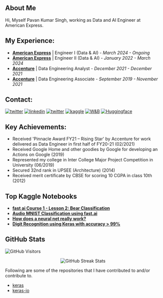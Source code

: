 ## About Me
Hi, Myself Pavan Kumar Singh, working as Data and AI Engineer at American Express.

## My Experience:

- [**American Express**](https://www.americanexpress.com/) | Engineer I (Data & AI) - *March 2024 - Ongoing*
- [**American Express**](https://www.americanexpress.com/) | Engineer II (Data & AI) - *January 2022 - March 2024*
- [**Accenture**](https://www.accenture.com/) | Data Engineering Analyst - *December 2021 - December 2021*
- [**Accenture**](https://www.accenture.com/) | Data Engineering Associate - *September 2019 - November 2021*                  

## Contact:

<a href="mailto:pavan.kumar.singh1507@gmail.com" target="_blank"><img src="https://img.shields.io/badge/Gmail-D14836?style=for-the-badge&logo=gmail&logoColor=white" alt="twitter"></a>
<a href="https://www.linkedin.com/in/pavan-kumar-singh-1507/" target="_blank"><img src="https://img.shields.io/badge/LinkedIn-0077B5?style=for-the-badge&logo=linkedin&logoColor=white" alt="linkedin"></a>
<a href="https://twitter.com/martian_2050" target="_blank"><img src="https://img.shields.io/badge/Twitter-1DA1F2?style=for-the-badge&logo=twitter&logoColor=white" alt="twitter"></a>
<a href="https://www.kaggle.com/pksX01" target="_blank"><img src="https://img.shields.io/badge/Kaggle-20BEFF?style=for-the-badge&logo=Kaggle&logoColor=white" alt="kaggle"></a>
<a href="https://wandb.ai/pksX01" target="_blank"><img src="https://img.shields.io/badge/Weights_&_Biases-FFBE00?style=for-the-badge&logo=WeightsAndBiases&logoColor=white" alt="W&B"></a>
<a href=https://huggingface.co/pksx01 target="_blank"><img src="https://img.shields.io/badge/Huggingface-FFBE00?style=for-the-badge&logo=Huggingface&logoColor=yellow" alt="Huggingface"></a>

## Key Achievements:
- Received 'Pinnacle Award FY21 – Rising Star' by Accenture for work delivered as Data 
Engineer in first half of FY20-21 (02/2021) 
- Received Google Home and other goodies by Google for developing an Actions on Google 
(2019) 
- Represented my college in Inter College Major Project Competition in University (06/2019) 
- Secured 32nd rank in UPSEE (Architecture) (2014) 
- Received merit certificate by CBSE for scoring 10 CGPA in class 10th (2012)

## Top Kaggle Notebooks
- [**fast ai Course 1 - Lesson 2: Bear Classification**](https://www.kaggle.com/code/pksx01/fast-ai-course-1-lesson-2-bear-classification)
- [**Audio MNIST Classification using fast.ai**](https://www.kaggle.com/code/pksx01/audio-mnist-classification-using-fast-ai)
- [**How does a neural net really work?**](https://www.kaggle.com/code/pksx01/how-does-a-neural-net-really-work)
- [**Digit Recognition using Keras with accuracy > 99%**](https://www.kaggle.com/code/pksx01/digit-recognition-using-keras-with-accuracy-99)

## GitHub Stats

<p>
    <img class="center" alt="GitHub Visitors" src="https://visitor-badge.laobi.icu/badge?page_id=pksX01.pksX01"/>
</p>

<p align="center"> 
    <img src="https://github-readme-stats.vercel.app/api?username=pksX01&count_private=true&show_icons=true&count_private=true&theme=radical" alt="GitHub Streak Stats"/>
    <br>
</p>

Following are some of the repositories that I have contributed to and/or contribute to.
- [keras](https://github.com/keras-team/keras)
- [keras-io](https://github.com/keras-team/keras-io)
